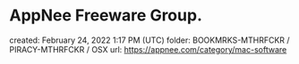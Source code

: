 # AppNee Freeware Group.

created: February 24, 2022 1:17 PM (UTC)
folder: BOOKMRKS-MTHRFCKR / PIRACY-MTHRFCKR / OSX
url: https://appnee.com/category/mac-software